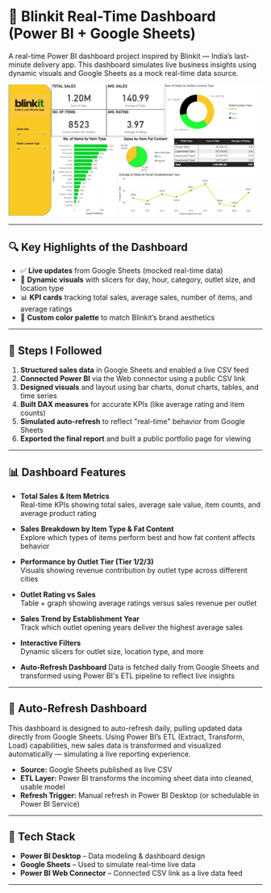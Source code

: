 # 🚀 Blinkit Real-Time Dashboard (Power BI + Google Sheets)

A real-time Power BI dashboard project inspired by Blinkit — India’s last-minute delivery app. This dashboard simulates live business insights using dynamic visuals and Google Sheets as a mock real-time data source.

![Blinkit Dashboard Preview](./blinkit-dashboard-preview.png)

---

## 🔍 Key Highlights of the Dashboard

- ✅ **Live updates** from Google Sheets (mocked real-time data)
- 🎯 **Dynamic visuals** with slicers for day, hour, category, outlet size, and location type
- 📊 **KPI cards** tracking total sales, average sales, number of items, and average ratings
- 🎨 **Custom color palette** to match Blinkit’s brand aesthetics

---

## 🔧 Steps I Followed

1. **Structured sales data** in Google Sheets and enabled a live CSV feed
2. **Connected Power BI** via the Web connector using a public CSV link
3. **Designed visuals** and layout using bar charts, donut charts, tables, and time series
4. **Built DAX measures** for accurate KPIs (like average rating and item counts)
5. **Simulated auto-refresh** to reflect "real-time" behavior from Google Sheets
6. **Exported the final report** and built a public portfolio page for viewing

---

## 📊 Dashboard Features

- **Total Sales & Item Metrics**  
  Real-time KPIs showing total sales, average sale value, item counts, and average product rating

- **Sales Breakdown by Item Type & Fat Content**  
  Explore which types of items perform best and how fat content affects behavior

- **Performance by Outlet Tier (Tier 1/2/3)**  
  Visuals showing revenue contribution by outlet type across different cities

- **Outlet Rating vs Sales**  
  Table + graph showing average ratings versus sales revenue per outlet

- **Sales Trend by Establishment Year**  
  Track which outlet opening years deliver the highest average sales

- **Interactive Filters**  
  Dynamic slicers for outlet size, location type, and more

- **Auto-Refresh Dashboard**
   Data is fetched daily from Google Sheets and transformed using Power BI's ETL pipeline to reflect live insights
  
---

## 🔄 Auto-Refresh Dashboard

This dashboard is designed to auto-refresh daily, pulling updated data directly from Google Sheets. Using Power BI’s ETL (Extract, Transform, Load) capabilities, new sales data is transformed and visualized automatically — simulating a live reporting experience.

- **Source:** Google Sheets published as live CSV
- **ETL Layer:** Power BI transforms the incoming sheet data into cleaned, usable model
- **Refresh Trigger:** Manual refresh in Power BI Desktop (or schedulable in Power BI Service)

---

## 🔧 Tech Stack

- **Power BI Desktop** – Data modeling & dashboard design
- **Google Sheets** – Used to simulate real-time live data
- **Power BI Web Connector** – Connected CSV link as a live data feed

---

